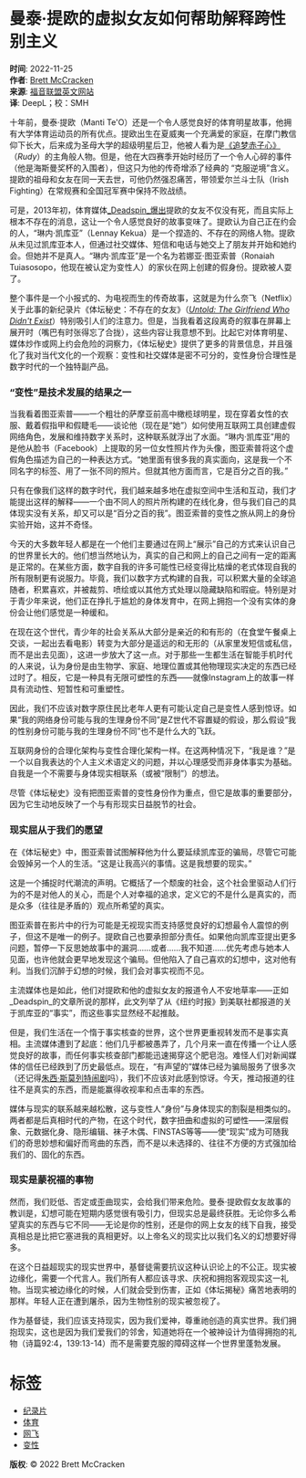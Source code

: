# 曼泰·提欧的虚拟女友如何帮助解释跨性别主义

**时间**: 2022-11-25  
**作者**: [Brett McCracken](https://www.thegospelcoalition.org/profile/brett-mccracken)  
**来源**: [福音联盟英文网站](https://www.thegospelcoalition.org/article/manti-teo-girlfriend-transgenderism)  
**译**: DeepL；校：SMH  

十年前，曼泰·提欧（Manti Te'O）还是一个令人感觉良好的体育明星故事，他拥有大学体育运动员的所有优点。提欧出生在夏威夷一个充满爱的家庭，在摩门教信仰下长大，后来成为圣母大学的超级明星后卫，他被人看为是[《追梦赤子心》](https://movie.douban.com/subject/1294753/)（_Rudy_）的主角般人物。但是，他在大四赛季开始时经历了一个令人心碎的事件（他是海斯曼奖杯的入围者），但这只为他的传奇增添了经典的 “克服逆境”含义。提欧的祖母和女友在同一天去世，可他仍然强忍痛苦，带领爱尔兰斗士队（Irish Fighting）在常规赛和全国冠军赛中保持不败战绩。

可是，2013年初，体育媒体[_Deadspin_爆出](https://deadspin.com/manti-teos-dead-girlfriend-the-most-heartbreaking-an-5976517)提欧的女友不仅没有死，而且实际上根本不存在的消息，这让一个令人感觉良好的故事变味了。提欧认为自己正在约会的人，“琳内·凯库亚”（Lennay Kekua）是一个捏造的、不存在的网络人物。提欧从未见过凯库亚本人，但通过社交媒体、短信和电话与她交上了朋友并开始和她约会。但她并不是真人。“琳内·凯库亚”是一个名为若娜亚·图亚索普（Ronaiah Tuiasosopo，他现在被认定为变性人）的家伙在网上创建的假身份。提欧被人耍了。

整个事件是一个小报式的、为电视而生的传奇故事，这就是为什么奈飞（Netflix）关于此事的新纪录片《体坛秘史：不存在的女友》（[_Untold: The Girlfriend Who Didn't Exist_](https://www.netflix.com/title/81580141)）特别吸引人们的注意力。但是，当我看着这段离奇的叙事在屏幕上展开时（嘴巴有时张得忘了合拢），这些内容让我意想不到。比起它对体育明星、媒体炒作或网上约会危险的洞察力，《体坛秘史》提供了更多的背景信息，并且强化了我对当代文化的一个观察：变性和社交媒体是密不可分的，变性身份合理性是数字时代的一个独特副产品。

### **“变性”是技术发展的结果之一**

当我看着图亚索普——一个粗壮的萨摩亚前高中橄榄球明星，现在穿着女性的衣服、戴着假指甲和假睫毛——谈论他（现在是“她”）如何使用互联网工具创建虚假网络角色，发展和维持数字关系时，这种联系就浮出了水面。“琳内·凯库亚”用的是他从脸书（Facebook）上提取的另一位女性照片作为头像，图亚索普将这个虚假角色描述为自己的一种表达方式。“她里面有很多我的真实面向，这是我一个不同名字的标签、用了一张不同的照片。但就其他方面而言，它是百分之百的我。”

只有在像我们这样的数字时代，我们越来越多地在虚拟空间中生活和互动，我们才能提出这样的解释——一个由不同人的照片所构建的在线化身，但与我们自己的具体现实没有关系，却又可以是“百分之百的我”。图亚索普的变性之旅从网上的身份实验开始，这并不奇怪。

今天的大多数年轻人都是在一个他们主要通过在网上“展示”自己的方式来认识自己的世界里长大的。他们想当然地认为，真实的自己和网上的自己之间有一定的距离是正常的。在某些方面，数字自我的许多可能性已经变得比枯燥的老式体现自我的所有限制更有说服力。毕竟，我们以数字方式构建的自我，可以积累大量的全球追随者，积累喜欢，并被裁剪、喷绘或以其他方式处理以隐藏缺陷和瑕疵。特别是对于青少年来说，他们正在挣扎于尴尬的身体发育中，在网上拥抱一个没有实体的身份会让他们感觉是一种缓和。

在现在这个世代，青少年的社会关系从大部分是亲近的和有形的（在食堂午餐桌上交谈，一起出去看电影）转变为大部分是遥远的和无形的（从家里发短信或私信，而不是出去见面），这进一步放大了这一点。对于那些一生都生活在智能手机时代的人来说，认为身份是由生物学、家庭、地理位置或其他物理现实决定的东西已经过时了。相反，它是一种具有无限可塑性的东西——就像Instagram上的故事一样具有流动性、短暂性和可重塑性。

因此，我们不应该对数字原住民比老年人更有可能认定自己是变性人感到惊讶。如果“我的网络身份可能与我的生理身份不同”是Z世代不容置疑的假设，那么假设“我的性别身份可能与我的生理身份不同”也不是什么大的飞跃。

互联网身份的合理化架构与变性合理化架构一样。在这两种情况下，“我是谁？”是一个以自我表达的个人主义术语定义的问题，并以心理感受而非身体事实为基础。自我是一个不需要与身体现实相联系（或被“限制”）的想法。

尽管《体坛秘史》没有把图亚索普的变性身份作为重点，但它是故事的重要部分，因为它生动地反映了一个与有形现实日益脱节的社会。

### **现实屈从于我们的愿望**

在《体坛秘史》中，图亚索普试图解释他为什么要延续凯库亚的骗局，尽管它可能会毁掉另一个人的生活。“这是让我高兴的事情。这是我想要的现实。”

这是一个捕捉时代潮流的声明。它概括了一个颓废的社会，这个社会里驱动人们行为的不是对他人的关心，而是个人对幸福的追求，定义它的不是什么是真实的，而是众多（往往是矛盾的）观点所希望的真实。

图亚索普在影片中的行为可能是无视现实而支持感觉良好的幻想最令人震惊的例子，但这不是唯一的例子。提欧自己也要承担部分责任。如果他向凯库亚提出更多问题，暂停一下反思她故事中的漏洞……或者……我不知道……优先考虑与她本人见面，也许他就会更早地发现这个骗局。但他陷入了自己喜欢的幻想中，这对他有利。当我们沉醉于幻想的时候，我们会对事实视而不见。

主流媒体也是如此，他们对提欧和他的虚拟女友的报道令人不安地草率——正如_Deadspin_的文章所说的那样，此文列举了从《纽约时报》到美联社都报道的关于凯库亚的“事实”，而这些事实显然经不起推敲。

但是，我们生活在一个惰于事实核查的世界，这个世界更重视转发而不是事实真相。主流媒体遭到了起底：他们几乎都被愚弄了，几个月来一直在传播一个让人感觉良好的故事，而任何事实核查部门都能迅速揭穿这个肥皂泡。难怪人们对新闻媒体的信任已经跌到了历史最低点。现在，“有声望的”媒体已经为骗局服务了很多次（还记得[朱西·斯莫列特闹剧](https://zhuanlan.zhihu.com/p/480864577)吗），我们不应该对此感到惊讶。今天，推动报道的往往不是真实的东西，而是能赢得收视率和点击率的东西。

媒体与现实的联系越来越松散，这与变性人“身份”与身体现实的割裂是相类似的。两者都是后真相时代的产物，在这个时代，数字扭曲和虚拟的可塑性——深层假象、元数据化身、隐形编辑、袜子木偶、FINSTAS等等——使“现实”成为可随我们的奇思妙想和偏好而弯曲的东西，而不是以未选择的、往往不方便的方式强加给我们的、固化的东西。

### **现实是蒙祝福的事物**

然而，我们贬低、否定或歪曲现实，会给我们带来危险。曼泰·提欧假女友故事的教训是，幻想可能在短期内感觉很有吸引力，但现实总是最终获胜。无论你多么希望真实的东西与它不同——无论是你的性别，还是你的网上女友的线下自我，接受真相总是比把它塞进我的真相更好。以上帝名义的现实比以我们名义的幻想要好得多。

在这个日益超现实的现实世界中，基督徒需要抗议这种认识论上的不公正。现实被边缘化，需要一个代言人。我们所有人都应该寻求、庆祝和拥抱客观现实这一礼物。当现实被边缘化的时候，人们就会受到伤害，正如《体坛揭秘》痛苦地表明的那样。年轻人正在遭到屠杀，因为生物性别的现实被忽视了。

作为基督徒，我们应该支持现实，因为我们爱神，尊重祂创造的真实世界。我们拥抱现实，这也是因为我们爱我们的邻舍，知道她将在一个被神设计为值得拥抱的礼物（诗篇92:4，139:13-14）而不是需要克服的障碍这样一个世界里蓬勃发展。

# 标签
- [纪录片](/topics/%e7%ba%aa%e5%bd%95%e7%89%87)
- [体育](/topics/%e4%bd%93%e8%82%b2)
- [网飞](/topics/%e7%bd%91%e9%a3%9e)
- [变性](/topics/%e5%8f%98%e6%80%a7)

**版权**: © 2022 Brett McCracken
<!-- tcd_original_link https://www.tgcchinese.org/article/manti-teo-girlfriend-transgenderism -->

